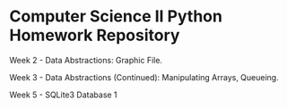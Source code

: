 # Computer Science II Python Homework Repository

Week 2 - Data Abstractions: Graphic File.

Week 3 - Data Abstractions (Continued): Manipulating Arrays, Queueing.

Week 5 - SQLite3 Database 1